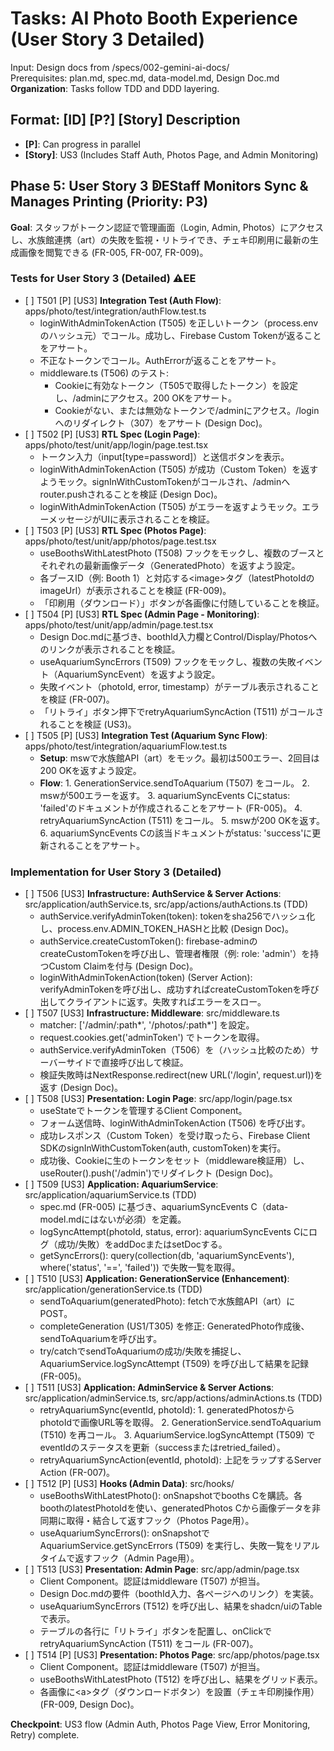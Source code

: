 # **Tasks: AI Photo Booth Experience (User Story 3 Detailed)**


Input: Design docs from /specs/002-gemini-ai-docs/  
Prerequisites: plan.md, spec.md, data-model.md, Design Doc.md  
**Organization**: Tasks follow TDD and DDD layering.

## **Format: \[ID\] \[P?\] \[Story\] Description**

* **\[P\]**: Can progress in parallel  
* **\[Story\]**: US3 (Includes Staff Auth, Photos Page, and Admin Monitoring)

## **Phase 5: User Story 3 ↁEStaff Monitors Sync & Manages Printing (Priority: P3)**

**Goal**: スタッフがトークン認証で管理画面（Login, Admin, Photos）にアクセスし、水族館連携（art）の失敗を監視・リトライでき、チェキ印刷用に最新の生成画像を閲覧できる (FR-005, FR-007, FR-009)。

### **Tests for User Story 3 (Detailed) ⚠EE**

* \[ \] T501 \[P\] \[US3\] **Integration Test (Auth Flow)**: apps/photo/test/integration/authFlow.test.ts  
  * loginWithAdminTokenAction (T505) を正しいトークン（process.envのハッシュ元）でコール。成功し、Firebase Custom Tokenが返ることをアサート。  
  * 不正なトークンでコール。AuthErrorが返ることをアサート。  
  * middleware.ts (T506) のテスト:  
    * Cookieに有効なトークン（T505で取得したトークン）を設定し、/adminにアクセス。200 OKをアサート。  
    * Cookieがない、または無効なトークンで/adminにアクセス。/loginへのリダイレクト（307）をアサート (Design Doc)。  
* \[ \] T502 \[P\] \[US3\] **RTL Spec (Login Page)**: apps/photo/test/unit/app/login/page.test.tsx  
  * トークン入力（input\[type=password\]）と送信ボタンを表示。  
  * loginWithAdminTokenAction (T505) が成功（Custom Token）を返すようモック。signInWithCustomTokenがコールされ、/adminへrouter.pushされることを検証 (Design Doc)。  
  * loginWithAdminTokenAction (T505) がエラーを返すようモック。エラーメッセージがUIに表示されることを検証。  
* \[ \] T503 \[P\] \[US3\] **RTL Spec (Photos Page)**: apps/photo/test/unit/app/photos/page.test.tsx  
  * useBoothsWithLatestPhoto (T508) フックをモックし、複数のブースとそれぞれの最新画像データ（GeneratedPhoto）を返すよう設定。  
  * 各ブースID（例: Booth 1）と対応する\<image\>タグ（latestPhotoIdのimageUrl）が表示されることを検証 (FR-009)。  
  * 「印刷用（ダウンロード）」ボタンが各画像に付随していることを検証。  
* \[ \] T504 \[P\] \[US3\] **RTL Spec (Admin Page \- Monitoring)**: apps/photo/test/unit/app/admin/page.test.tsx  
  * Design Doc.mdに基づき、boothId入力欄とControl/Display/Photosへのリンクが表示されることを検証。  
  * useAquariumSyncErrors (T509) フックをモックし、複数の失敗イベント（AquariumSyncEvent）を返すよう設定。  
  * 失敗イベント（photoId, error, timestamp）がテーブル表示されることを検証 (FR-007)。  
  * 「リトライ」ボタン押下でretryAquariumSyncAction (T511) がコールされることを検証 (US3)。  
* \[ \] T505 \[P\] \[US3\] **Integration Test (Aquarium Sync Flow)**: apps/photo/test/integration/aquariumFlow.test.ts  
  * **Setup**: mswで水族館API（art）をモック。最初は500エラー、2回目は200 OKを返すよう設定。  
  * **Flow**: 1\. GenerationService.sendToAquarium (T507) をコール。 2\. mswが500エラーを返す。 3\. aquariumSyncEvents Cにstatus: 'failed'のドキュメントが作成されることをアサート (FR-005)。 4\. retryAquariumSyncAction (T511) をコール。 5\. mswが200 OKを返す。 6\. aquariumSyncEvents Cの該当ドキュメントがstatus: 'success'に更新されることをアサート。

### **Implementation for User Story 3 (Detailed)**

* \[ \] T506 \[US3\] **Infrastructure: AuthService & Server Actions**: src/application/authService.ts, src/app/actions/authActions.ts (TDD)  
  * authService.verifyAdminToken(token): tokenをsha256でハッシュ化し、process.env.ADMIN\_TOKEN\_HASHと比較 (Design Doc)。  
  * authService.createCustomToken(): firebase-adminのcreateCustomTokenを呼び出し、管理者権限（例: role: 'admin'）を持つCustom Claimを付与 (Design Doc)。  
  * loginWithAdminTokenAction(token) (Server Action): verifyAdminTokenを呼び出し、成功すればcreateCustomTokenを呼び出してクライアントに返す。失敗すればエラーをスロー。  
* \[ \] T507 \[US3\] **Infrastructure: Middleware**: src/middleware.ts  
  * matcher: \['/admin/:path\*', '/photos/:path\*'\] を設定。  
  * request.cookies.get('adminToken') でトークンを取得。  
  * authService.verifyAdminToken（T506）を（ハッシュ比較のため）サーバーサイドで直接呼び出して検証。  
  * 検証失敗時はNextResponse.redirect(new URL('/login', request.url))を返す (Design Doc)。  
* \[ \] T508 \[US3\] **Presentation: Login Page**: src/app/login/page.tsx  
  * useStateでトークンを管理するClient Component。  
  * フォーム送信時、loginWithAdminTokenAction (T506) を呼び出す。  
  * 成功レスポンス（Custom Token）を受け取ったら、Firebase Client SDKのsignInWithCustomToken(auth, customToken)を実行。  
  * 成功後、Cookieに生のトークンをセット（middleware検証用）し、useRouter().push('/admin')でリダイレクト (Design Doc)。  
* \[ \] T509 \[US3\] **Application: AquariumService**: src/application/aquariumService.ts (TDD)  
  * spec.md (FR-005) に基づき、aquariumSyncEvents C（data-model.mdにはないが必須）を定義。  
  * logSyncAttempt(photoId, status, error): aquariumSyncEvents Cにログ（成功/失敗）をaddDocまたはsetDocする。  
  * getSyncErrors(): query(collection(db, 'aquariumSyncEvents'), where('status', '==', 'failed')) で失敗一覧を取得。  
* \[ \] T510 \[US3\] **Application: GenerationService (Enhancement)**: src/application/generationService.ts (TDD)  
  * sendToAquarium(generatedPhoto): fetchで水族館API（art）にPOST。  
  * completeGeneration (US1/T305) を修正: GeneratedPhoto作成後、sendToAquariumを呼び出す。  
  * try/catchでsendToAquariumの成功/失敗を捕捉し、AquariumService.logSyncAttempt (T509) を呼び出して結果を記録 (FR-005)。  
* \[ \] T511 \[US3\] **Application: AdminService & Server Actions**: src/application/adminService.ts, src/app/actions/adminActions.ts (TDD)  
  * retryAquariumSync(eventId, photoId): 1\. generatedPhotosからphotoIdで画像URL等を取得。 2\. GenerationService.sendToAquarium (T510) を再コール。 3\. AquariumService.logSyncAttempt (T509) でeventIdのステータスを更新（successまたはretried\_failed）。  
  * retryAquariumSyncAction(eventId, photoId): 上記をラップするServer Action (FR-007)。  
* \[ \] T512 \[P\] \[US3\] **Hooks (Admin Data)**: src/hooks/  
  * useBoothsWithLatestPhoto(): onSnapshotでbooths Cを購読。各boothのlatestPhotoIdを使い、generatedPhotos Cから画像データを非同期に取得・結合して返すフック（Photos Page用）。  
  * useAquariumSyncErrors(): onSnapshotでAquariumService.getSyncErrors (T509) を実行し、失敗一覧をリアルタイムで返すフック（Admin Page用）。  
* \[ \] T513 \[US3\] **Presentation: Admin Page**: src/app/admin/page.tsx  
  * Client Component。認証はmiddleware (T507) が担当。  
  * Design Doc.mdの要件（boothId入力、各ページへのリンク）を実装。  
  * useAquariumSyncErrors (T512) を呼び出し、結果をshadcn/uiのTableで表示。  
  * テーブルの各行に「リトライ」ボタンを配置し、onClickでretryAquariumSyncAction (T511) をコール (FR-007)。  
* \[ \] T514 \[P\] \[US3\] **Presentation: Photos Page**: src/app/photos/page.tsx  
  * Client Component。認証はmiddleware (T507) が担当。  
  * useBoothsWithLatestPhoto (T512) を呼び出し、結果をグリッド表示。  
  * 各画像に\<a\>タグ（ダウンロードボタン）を設置（チェキ印刷操作用）(FR-009, Design Doc)。

**Checkpoint**: US3 flow (Admin Auth, Photos Page View, Error Monitoring, Retry) complete.